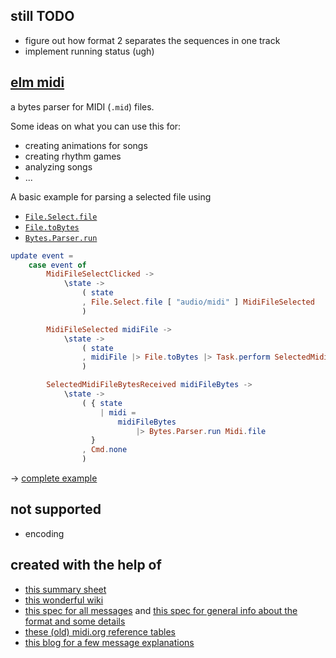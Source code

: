 ## still TODO

  - figure out how format 2 separates the sequences in one track
  - implement running status (ugh)

## [elm midi](https://dark.elm.dmy.fr/packages/lue-bird/elm-midi/latest/)

a bytes parser for MIDI (`.mid`) files.

Some ideas on what you can use this for:
  - creating animations for songs
  - creating rhythm games
  - analyzing songs
  - ...

A basic example for parsing a selected file using
  - [`File.Select.file`](https://dark.elm.dmy.fr/packages/elm/file/latest/File-Select#file)
  - [`File.toBytes`](https://dark.elm.dmy.fr/packages/elm/file/latest/File#toBytes)
  - [`Bytes.Parser.run`](https://dark.elm.dmy.fr/packages/zwilias/elm-bytes-parser/latest/Bytes-Parser#run)

```elm
update event =
    case event of
        MidiFileSelectClicked ->
            \state ->
                ( state
                , File.Select.file [ "audio/midi" ] MidiFileSelected
                )

        MidiFileSelected midiFile ->
            \state ->
                ( state
                , midiFile |> File.toBytes |> Task.perform SelectedMidiFileBytesReceived
                )

        SelectedMidiFileBytesReceived midiFileBytes ->
            \state ->
                ( { state
                    | midi =
                        midiFileBytes
                            |> Bytes.Parser.run Midi.file
                  }
                , Cmd.none
                )
```
→ [complete example](https://github.com/lue-bird/elm-midi/tree/master/example)

## not supported

- encoding

## created with the help of

  - [this summary sheet](https://www.music.mcgill.ca/~ich/classes/mumt306/StandardMIDIfileformat.html)
  - [this wonderful wiki](https://www.recordingblogs.com/wiki/musical-instrument-digital-interface-midi)
  - [this spec for all messages](http://midi.teragonaudio.com/tech/midispec.htm) and [this spec for general info about the format and some details](http://midi.teragonaudio.com/tech/midifile.htm)
  - [these (old) midi.org reference tables](https://www.midi.org/specifications-old/category/reference-tables)
  - [this blog for a few message explanations](https://web.archive.org/web/20090117232701/http://eamusic.dartmouth.edu/~wowem/hardware/midi.html)
